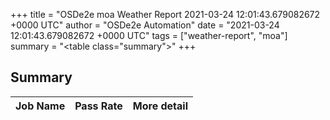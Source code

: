 +++
title = "OSDe2e moa Weather Report 2021-03-24 12:01:43.679082672 +0000 UTC"
author = "OSDe2e Automation"
date = "2021-03-24 12:01:43.679082672 +0000 UTC"
tags = ["weather-report", "moa"]
summary = "<table class=\"summary\"></table>"
+++
## Summary

| Job Name | Pass Rate | More detail |
|----------|-----------|-------------|



